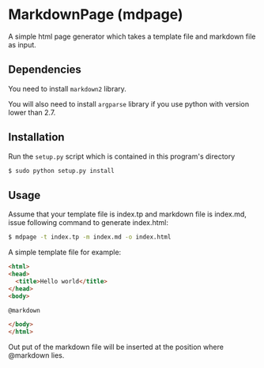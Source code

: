 MarkdownPage (mdpage)
=====================

A simple html page generator which takes a template file and markdown file as input.

Dependencies
------------

You need to install `markdown2` library.

You will also need to install `argparse` library if you use python with version lower than 2.7.


Installation
------------

Run the `setup.py` script which is contained in this program's directory

```bash
$ sudo python setup.py install
```


Usage
-----

Assume that your template file is index.tp and markdown file is index.md, issue following command to generate index.html:

```bash
$ mdpage -t index.tp -m index.md -o index.html
```

A simple template file for example:

  ```html
  <html>
  <head>
    <title>Hello world</title>
  </head>
  <body>

  @markdown

  </body>
  </html>
  ```

Out put of the markdown file will be inserted at the position where @markdown lies.




